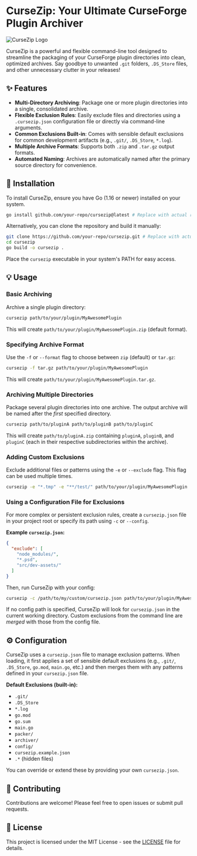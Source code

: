 # CurseZip: Your Ultimate CurseForge Plugin Archiver

![CurseZip Logo](https://raw.githubusercontent.com/your-repo/cursezip/main/assets/cursezip_logo.png) <!-- Placeholder for a cool logo -->

CurseZip is a powerful and flexible command-line tool designed to streamline the packaging of your CurseForge plugin directories into clean, optimized archives. Say goodbye to unwanted `.git` folders, `.DS_Store` files, and other unnecessary clutter in your releases!

## ✨ Features

- **Multi-Directory Archiving**: Package one or more plugin directories into a single, consolidated archive.
- **Flexible Exclusion Rules**: Easily exclude files and directories using a `.cursezip.json` configuration file or directly via command-line arguments.
- **Common Exclusions Built-in**: Comes with sensible default exclusions for common development artifacts (e.g., `.git/`, `.DS_Store`, `*.log`).
- **Multiple Archive Formats**: Supports both `.zip` and `.tar.gz` output formats.
- **Automated Naming**: Archives are automatically named after the primary source directory for convenience.

## 🚀 Installation

To install CurseZip, ensure you have Go (1.16 or newer) installed on your system.

```bash
go install github.com/your-repo/cursezip@latest # Replace with actual repo path
```

Alternatively, you can clone the repository and build it manually:

```bash
git clone https://github.com/your-repo/cursezip.git # Replace with actual repo path
cd cursezip
go build -o cursezip .
```

Place the `cursezip` executable in your system's PATH for easy access.

## 💡 Usage

### Basic Archiving

Archive a single plugin directory:

```bash
cursezip path/to/your/plugin/MyAwesomePlugin
```
This will create `path/to/your/plugin/MyAwesomePlugin.zip` (default format).

### Specifying Archive Format

Use the `-f` or `--format` flag to choose between `zip` (default) or `tar.gz`:

```bash
cursezip -f tar.gz path/to/your/plugin/MyAwesomePlugin
```
This will create `path/to/your/plugin/MyAwesomePlugin.tar.gz`.

### Archiving Multiple Directories

Package several plugin directories into one archive. The output archive will be named after the *first* specified directory.

```bash
cursezip path/to/pluginA path/to/pluginB path/to/pluginC
```
This will create `path/to/pluginA.zip` containing `pluginA`, `pluginB`, and `pluginC` (each in their respective subdirectories within the archive).

### Adding Custom Exclusions

Exclude additional files or patterns using the `-e` or `--exclude` flag. This flag can be used multiple times.

```bash
cursezip -e "*.tmp" -e "**/test/" path/to/your/plugin/MyAwesomePlugin
```

### Using a Configuration File for Exclusions

For more complex or persistent exclusion rules, create a `cursezip.json` file in your project root or specify its path using `-c` or `--config`.

**Example `cursezip.json`:**

```json
{
  "exclude": [
    "node_modules/",
    "*.psd",
    "src/dev-assets/"
  ]
}
```

Then, run CurseZip with your config:

```bash
cursezip -c /path/to/my/custom/cursezip.json path/to/your/plugin/MyAwesomePlugin
```

If no config path is specified, CurseZip will look for `cursezip.json` in the current working directory. Custom exclusions from the command line are *merged* with those from the config file.

## ⚙️ Configuration

CurseZip uses a `cursezip.json` file to manage exclusion patterns. When loading, it first applies a set of sensible default exclusions (e.g., `.git/`, `.DS_Store`, `go.mod`, `main.go`, etc.) and then merges them with any patterns defined in your `cursezip.json` file.

**Default Exclusions (built-in):**
- `.git/`
- `.DS_Store`
- `*.log`
- `go.mod`
- `go.sum`
- `main.go`
- `packer/`
- `archiver/`
- `config/`
- `cursezip.example.json`
- `.*` (hidden files)

You can override or extend these by providing your own `cursezip.json`.

## 🤝 Contributing

Contributions are welcome! Please feel free to open issues or submit pull requests.

## 📄 License

This project is licensed under the MIT License - see the [LICENSE](LICENSE) file for details.
